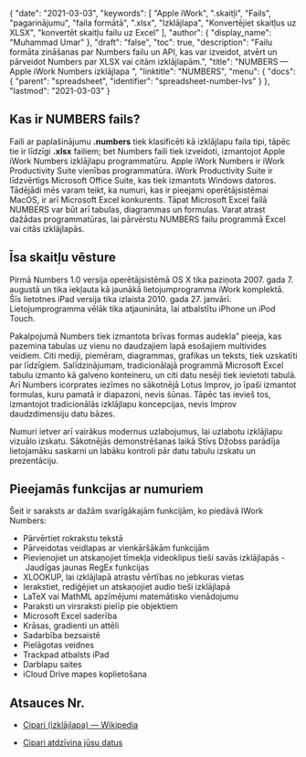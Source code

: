 {
  "date": "2021-03-03",
  "keywords": [
"Apple iWork",
".skaitļi",
"Fails",
"pagarinājumu",
"faila formātā",
".xlsx",
"Izklājlapa",
"Konvertējiet skaitļus uz XLSX",
"konvertēt skaitļu failu uz Excel"
],
  "author": {
    "display_name": "Muhammad Umar"
},
  "draft": "false",
  "toc": true,
  "description": "Failu formāta zināšanas par Numbers failu un API, kas var izveidot, atvērt un pārveidot Numbers par XLSX vai citām izklājlapām.",
  "title": "NUMBERS — Apple iWork Numbers izklājlapa ",
  "linktitle": "NUMBERS",
  "menu": {
    "docs": {
      "parent": "spreadsheet",
      "identifier": "spreadsheet-number-lvs"
}
},
  "lastmod": "2021-03-03"
}

## Kas ir NUMBERS fails? ##

Faili ar paplašinājumu **.numbers** tiek klasificēti kā izklājlapu faila tipi, tāpēc tie ir līdzīgi **.xlsx** failiem; bet Numbers faili tiek izveidoti, izmantojot Apple iWork Numbers izklājlapu programmatūru. Apple iWork Numbers ir iWork Productivity Suite vienības programmatūra. iWork Productivity Suite ir līdzvērtīgs Microsoft Office Suite, kas tiek izmantots Windows datoros. Tādējādi mēs varam teikt, ka numuri, kas ir pieejami operētājsistēmai MacOS, ir arī Microsoft Excel konkurents. Tāpat Microsoft Excel failā NUMBERS var būt arī tabulas, diagrammas un formulas. Varat atrast dažādas programmatūras, lai pārvērstu NUMBERS failu programmā Excel vai citās izklājlapās.


## Īsa skaitļu vēsture ##

Pirmā Numbers 1.0 versija operētājsistēmā OS X tika paziņota 2007. gada 7. augustā un tika iekļauta kā jaunākā lietojumprogramma iWork komplektā. Šīs lietotnes iPad versija tika izlaista 2010. gada 27. janvārī. Lietojumprogramma vēlāk tika atjaunināta, lai atbalstītu iPhone un iPod Touch.

Pakalpojumā Numbers tiek izmantota brīvas formas audekla” pieeja, kas pazemina tabulas uz vienu no daudzajiem lapā esošajiem multivides veidiem. Citi mediji, piemēram, diagrammas, grafikas un teksts, tiek uzskatīti par līdzīgiem. Salīdzinājumam, tradicionālajā programmā Microsoft Excel tabulu izmanto kā galveno konteineru, un citi datu nesēji tiek ievietoti tabulā. Arī Numbers icorprates iezīmes no sākotnējā Lotus Improv, jo īpaši izmantot formulas, kuru pamatā ir diapazoni, nevis šūnas. Tāpēc tas ievieš tos, izmantojot tradicionālās izklājlapu koncepcijas, nevis Improv daudzdimensiju datu bāzes.

Numuri ietver arī vairākus modernus uzlabojumus, lai uzlabotu izklājlapu vizuālo izskatu. Sākotnējās demonstrēšanas laikā Stīvs Džobss parādīja lietojamāku saskarni un labāku kontroli pār datu tabulu izskatu un prezentāciju.

## Pieejamās funkcijas ar numuriem ##
Šeit ir saraksts ar dažām svarīgākajām funkcijām, ko piedāvā IWork Numbers:

- Pārvērtiet rokrakstu tekstā
- Pārveidotas veidlapas ar vienkāršākām funkcijām
- Pievienojiet un atskaņojiet tīmekļa videoklipus tieši savās izklājlapās
- Jaudīgas jaunas RegEx funkcijas
- XLOOKUP, lai izklājlapā atrastu vērtības no jebkuras vietas
- Ierakstiet, rediģējiet un atskaņojiet audio tieši izklājlapā
- LaTeX vai MathML apzīmējumi matemātisko vienādojumu
- Paraksti un virsraksti pielīp pie objektiem
- Microsoft Excel saderība
- Krāsas, gradienti un attēli
- Sadarbība bezsaistē
- Pielāgotas veidnes
- Trackpad atbalsts iPad
- Darblapu saites
- iCloud Drive mapes koplietošana


## Atsauces Nr.

* [Cipari (izklājlapa) — Wikipedia](https://en.wikipedia.org/wiki/Numbers_(izklājlapa))

* [Cipari atdzīvina jūsu datus](https://www.apple.com/numbers/)



